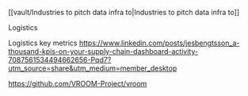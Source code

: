 [[vault/Industries to pitch data infra to|Industries to pitch data infra to]]

Logistics

Logistics key metrics
https://www.linkedin.com/posts/jesbengtsson_a-thousand-kpis-on-your-supply-chain-dashboard-activity-7087561534494662656-Pqd7?utm_source=share&utm_medium=member_desktop

https://github.com/VROOM-Project/vroom

